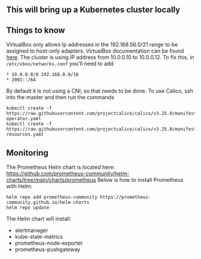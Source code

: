 ## This will bring up a Kubernetes cluster locally

## Things to know
VirtualBox only allows Ip addresses in the 192.168.56.0/21 range to be assigned to host-only adapters. VirtualBox documentation can be found [here](https://www.virtualbox.org/manual/ch06.html#network_hostonly). The cluster is using IP address from 10.0.0.10 to 10.0.0.12. To fix this, in `/etc/vbox/networks.conf` you'll need to add
```
* 10.0.0.0/8 192.168.0.0/16
* 2001::/64
```

By default it is not using a CNI, so that needs to be done. To use Calico,
ssh into the master and then run the commands
```
kubectl create -f https://raw.githubusercontent.com/projectcalico/calico/v3.25.0/manifests/tigera-operator.yaml
kubectl create -f https://raw.githubusercontent.com/projectcalico/calico/v3.25.0/manifests/custom-resources.yaml
```

## Monitoring
The Prometheus Helm chart is located here: https://github.com/prometheus-community/helm-charts/tree/main/charts/prometheus
Below is how to install Prometheus with Helm:
```
helm repo add prometheus-community https://prometheus-community.github.io/helm-charts
helm repo update
```
The Helm chart will install:
- alertmanager
- kube-state-metrics
- prometheus-node-exporter
- prometheus-pushgateway
